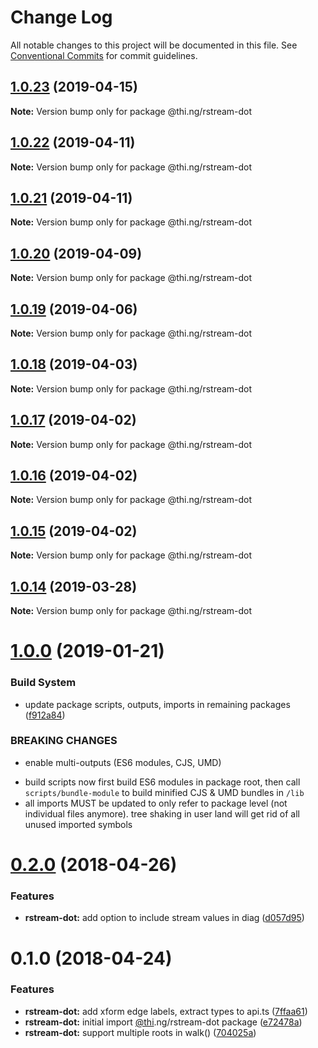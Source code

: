# Change Log

All notable changes to this project will be documented in this file.
See [Conventional Commits](https://conventionalcommits.org) for commit guidelines.

## [1.0.23](https://github.com/thi-ng/umbrella/compare/@thi.ng/rstream-dot@1.0.22...@thi.ng/rstream-dot@1.0.23) (2019-04-15)

**Note:** Version bump only for package @thi.ng/rstream-dot





## [1.0.22](https://github.com/thi-ng/umbrella/compare/@thi.ng/rstream-dot@1.0.21...@thi.ng/rstream-dot@1.0.22) (2019-04-11)

**Note:** Version bump only for package @thi.ng/rstream-dot





## [1.0.21](https://github.com/thi-ng/umbrella/compare/@thi.ng/rstream-dot@1.0.20...@thi.ng/rstream-dot@1.0.21) (2019-04-11)

**Note:** Version bump only for package @thi.ng/rstream-dot





## [1.0.20](https://github.com/thi-ng/umbrella/compare/@thi.ng/rstream-dot@1.0.19...@thi.ng/rstream-dot@1.0.20) (2019-04-09)

**Note:** Version bump only for package @thi.ng/rstream-dot





## [1.0.19](https://github.com/thi-ng/umbrella/compare/@thi.ng/rstream-dot@1.0.18...@thi.ng/rstream-dot@1.0.19) (2019-04-06)

**Note:** Version bump only for package @thi.ng/rstream-dot





## [1.0.18](https://github.com/thi-ng/umbrella/compare/@thi.ng/rstream-dot@1.0.17...@thi.ng/rstream-dot@1.0.18) (2019-04-03)

**Note:** Version bump only for package @thi.ng/rstream-dot





## [1.0.17](https://github.com/thi-ng/umbrella/compare/@thi.ng/rstream-dot@1.0.16...@thi.ng/rstream-dot@1.0.17) (2019-04-02)

**Note:** Version bump only for package @thi.ng/rstream-dot





## [1.0.16](https://github.com/thi-ng/umbrella/compare/@thi.ng/rstream-dot@1.0.15...@thi.ng/rstream-dot@1.0.16) (2019-04-02)

**Note:** Version bump only for package @thi.ng/rstream-dot





## [1.0.15](https://github.com/thi-ng/umbrella/compare/@thi.ng/rstream-dot@1.0.14...@thi.ng/rstream-dot@1.0.15) (2019-04-02)

**Note:** Version bump only for package @thi.ng/rstream-dot





## [1.0.14](https://github.com/thi-ng/umbrella/compare/@thi.ng/rstream-dot@1.0.13...@thi.ng/rstream-dot@1.0.14) (2019-03-28)

**Note:** Version bump only for package @thi.ng/rstream-dot







# [1.0.0](https://github.com/thi-ng/umbrella/compare/@thi.ng/rstream-dot@0.2.64...@thi.ng/rstream-dot@1.0.0) (2019-01-21)


### Build System

* update package scripts, outputs, imports in remaining packages ([f912a84](https://github.com/thi-ng/umbrella/commit/f912a84))


### BREAKING CHANGES

* enable multi-outputs (ES6 modules, CJS, UMD)

- build scripts now first build ES6 modules in package root, then call
  `scripts/bundle-module` to build minified CJS & UMD bundles in `/lib`
- all imports MUST be updated to only refer to package level
  (not individual files anymore). tree shaking in user land will get rid of
  all unused imported symbols


<a name="0.2.0"></a>
# [0.2.0](https://github.com/thi-ng/umbrella/compare/@thi.ng/rstream-dot@0.1.2...@thi.ng/rstream-dot@0.2.0) (2018-04-26)


### Features

* **rstream-dot:** add option to include stream values in diag ([d057d95](https://github.com/thi-ng/umbrella/commit/d057d95))


<a name="0.1.0"></a>
# 0.1.0 (2018-04-24)


### Features

* **rstream-dot:** add xform edge labels, extract types to api.ts ([7ffaa61](https://github.com/thi-ng/umbrella/commit/7ffaa61))
* **rstream-dot:** initial import [@thi](https://github.com/thi).ng/rstream-dot package ([e72478a](https://github.com/thi-ng/umbrella/commit/e72478a))
* **rstream-dot:** support multiple roots in walk() ([704025a](https://github.com/thi-ng/umbrella/commit/704025a))
